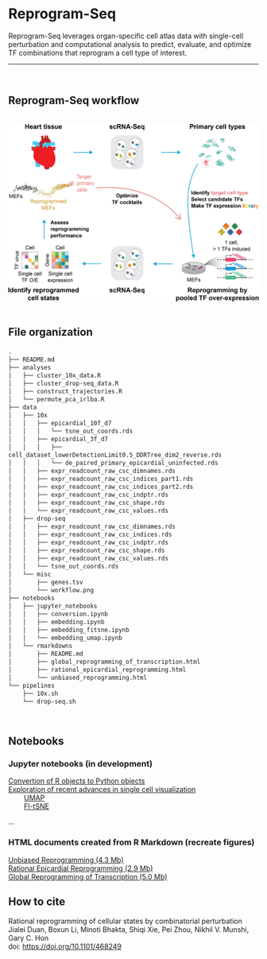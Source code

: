 # Reprogram-Seq

Reprogram-Seq leverages organ-specific cell atlas data with single-cell perturbation and computational analysis to predict, evaluate, and optimize TF combinations that reprogram a cell type of interest.  

---
&nbsp;
## Reprogram-Seq workflow
&nbsp;
![](data/misc/workflow.png)
&nbsp;

## File organization
```
.
├── README.md
├── analyses
│   ├── cluster_10x_data.R
│   ├── cluster_drop-seq_data.R
│   ├── construct_trajectories.R
│   └── permute_pca_irlba.R
├── data
│   ├── 10x
│   │   ├── epicardial_10f_d7
│   │   │   └── tsne_out_coords.rds
│   │   ├── epicardial_3f_d7
│   │   │   ├── cell_dataset_lowerDetectionLimit0.5_DDRTree_dim2_reverse.rds
│   │   │   └── de_paired_primary_epicardial_uninfected.rds
│   │   ├── expr_readcount_raw_csc_dimnames.rds
│   │   ├── expr_readcount_raw_csc_indices_part1.rds
│   │   ├── expr_readcount_raw_csc_indices_part2.rds
│   │   ├── expr_readcount_raw_csc_indptr.rds
│   │   ├── expr_readcount_raw_csc_shape.rds
│   │   └── expr_readcount_raw_csc_values.rds
│   ├── drop-seq
│   │   ├── expr_readcount_raw_csc_dimnames.rds
│   │   ├── expr_readcount_raw_csc_indices.rds
│   │   ├── expr_readcount_raw_csc_indptr.rds
│   │   ├── expr_readcount_raw_csc_shape.rds
│   │   ├── expr_readcount_raw_csc_values.rds
│   │   └── tsne_out_coords.rds
│   └── misc
│       ├── genes.tsv
│       └── workflow.png
├── notebooks
│   ├── jupyter_notebooks
│   │   ├── conversion.ipynb
│   │   ├── embedding.ipynb
│   │   ├── embedding_fitsne.ipynb
│   │   └── embedding_umap.ipynb
│   └── rmarkdowns
│       ├── README.md
│       ├── global_reprogramming_of_transcription.html
│       ├── rational_epicardial_reprogramming.html
│       └── unbiased_reprogramming.html
└── pipelines
    ├── 10x.sh
    └── drop-seq.sh
```

&nbsp;
##  Notebooks

### Jupyter notebooks (in development)
[Convertion of R objects to Python objects](https://nbviewer.jupyter.org/github/jlduan/Reprogram-Seq/blob/master/notebooks/jupyter_notebooks/conversion.ipynb)  
[Exploration of recent advances in single cell visualization](https://nbviewer.jupyter.org/github/jlduan/Reprogram-Seq/blob/master/notebooks/jupyter_notebooks/embedding.ipynb)  
&nbsp; &nbsp; &nbsp; &nbsp; [UMAP](https://nbviewer.jupyter.org/urls/dl.dropbox.com/s/jbv9dvivhi69lgd/embedding_umap.ipynb)  
&nbsp; &nbsp; &nbsp; &nbsp; [Fl-tSNE](https://nbviewer.jupyter.org/urls/dl.dropbox.com/s/zpdq3pg2gtrkve5/embedding_fitsne.ipynb)  

...


###  HTML documents created from R Markdown (recreate figures)
[Unbiased Reprogramming (4.3 Mb)](http://htmlpreview.github.com/?https://github.com/jlduan/Reprogram-Seq/blob/master/notebooks/rmarkdowns/unbiased_reprogramming.html)  
[Rational Epicardial Reprogramming (2.9 Mb)](http://htmlpreview.github.com/?https://github.com/jlduan/Reprogram-Seq/blob/master/notebooks/rmarkdowns/rational_epicardial_reprogramming.html)  
[Global Reprogramming of Transcription (5.0 Mb)](http://htmlpreview.github.com/?https://github.com/jlduan/Reprogram-Seq/blob/master/notebooks/rmarkdowns/global_reprogramming_of_transcription.html)
&nbsp;

## How to cite
Rational reprogramming of cellular states by combinatorial perturbation  
Jialei Duan, Boxun Li, Minoti Bhakta, Shiqi Xie, Pei Zhou, Nikhil V. Munshi, Gary C. Hon  
doi: <https://doi.org/10.1101/468249>
